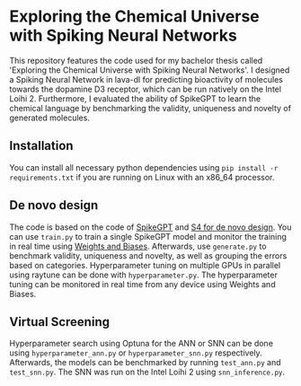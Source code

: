 # Exploring the Chemical Universe with Spiking Neural Networks

This repository features the code used for my bachelor thesis called 'Exploring the Chemical Universe with Spiking Neural Networks'. I designed a Spiking Neural Network in lava-dl for predicting bioactivity of molecules towards the dopamine D3 receptor, which can be run natively on the Intel Loihi 2. Furthermore, I evaluated the ability of SpikeGPT to learn the chemical language by benchmarking the validity, uniqueness and novelty of generated molecules. 

## Installation

You can install all necessary python dependencies using ```pip install -r requirements.txt``` if you are running on Linux with an x86_64 processor.

## De novo design

The code is based on the code of [SpikeGPT](https://github.com/ridgerchu/SpikeGPT) and [S4 for de novo design](https://github.com/molML/s4-for-de-novo-drug-design). You can use ```train.py``` to train a single SpikeGPT model and monitor the training in real time using [Weights and Biases](https://wandb.ai/site). Afterwards, use ```generate.py``` to benchmark validity, uniqueness and novelty, as well as grouping the errors based on categories. Hyperparameter tuning on multiple GPUs in parallel using raytune can be done with ```hyperparameter.py```. The hyperparameter tuning can be monitored in real time from any device using Weights and Biases.

## Virtual Screening

Hyperparameter search using Optuna for the ANN or SNN can be done using ```hyperparameter_ann.py``` or ```hyperparameter_snn.py``` respectively. Afterwards, the models can be benchmarked by running ```test_ann.py``` and ```test_snn.py```. The SNN was run on the Intel Loihi 2 using ```snn_inference.py```.
